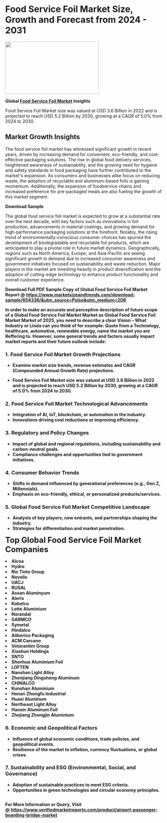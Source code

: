 <H1>Food Service Foil Market Size, Growth and Forecast from 2024 - 2031</H1><img class="aligncenter size-medium wp-image-584254" src="https://thirdeyenews.in/wp-content/uploads/2024/09/Global-Market-Research-300x168.jpeg" alt="" width="300" height="168" /><p><strong>Global&nbsp;<a href="https://www.marketsizeandtrends.com/download-sample/654336/&amp;utm_source=Pulse&amp;utm_medium=208">Food Service Foil Market</a> Insights</strong></p><p>Food Service Foil Market size was valued at USD 3.6 Billion in 2022 and is projected to reach USD 5.2 Billion by 2030, growing at a CAGR of 5.0% from 2024 to 2030.</p><p><h2>Market Growth Insights</h2> <p>The food service foil market has witnessed significant growth in recent years, driven by increasing demand for convenient, eco-friendly, and cost-effective packaging solutions. The rise in global food delivery services, heightened awareness of sustainability, and the growing need for hygiene and safety standards in food packaging have further contributed to the market's expansion. As consumers and businesses alike focus on reducing waste, the adoption of recyclable and aluminum-based foils is gaining momentum. Additionally, the expansion of foodservice chains and increased preference for pre-packaged meals are also fueling the growth of this market segment.</p> <p><strong>Download Sample</strong></p> <p>The global food service foil market is expected to grow at a substantial rate over the next decade, with key factors such as innovations in foil production, advancements in material coatings, and growing demand for high-performance packaging solutions at the forefront. Notably, the rising trend of environmentally-conscious consumer choices has spurred the development of biodegradable and recyclable foil products, which are anticipated to play a pivotal role in future market dynamics. Geographically, regions such as North America, Europe, and Asia-Pacific are seeing significant growth in demand due to increased consumer awareness and government initiatives focused on sustainability and waste reduction. Major players in the market are investing heavily in product diversification and the adoption of cutting-edge technology to enhance product functionality and overall customer experience.</p> <p><strong></p><p><span class=""><strong>Download Full PDF Sample Copy of Global Food Service Foil Market Report</strong> @ <a href="https://www.marketsizeandtrends.com/download-sample/654336/&amp;utm_source=Pulse&amp;utm_medium=208" target="_blank">https://www.marketsizeandtrends.com/download-sample/654336/&amp;utm_source=Pulse&amp;utm_medium=208</a></span></p><p>In order to make an accurate and perceptive description of future scope of a Global&nbsp;Food Service Foil Market Market as Global&nbsp;Food Service Foil Market Market of 2025, you need to describe a clear Vision &ndash; What Industry or Linda can you think of for example: Quote from a Technology, healthcare, automotive, renewable energy, name the market you are Reffering to. However, some general trends and factors usually impact market reports and their future outlook include:</p><h3>1.&nbsp;<strong>Food Service Foil Market Growth Projections</strong></h3><ul><li>Examine market size trends, revenue estimates and CAGR (Compounded Annual Growth Rate) projections.</li><li><p>Food Service Foil Market size was valued at USD 3.6 Billion in 2022 and is projected to reach USD 5.2 Billion by 2030, growing at a CAGR of 5.0% from 2024 to 2030.</p></li></ul><h3>2.&nbsp;<strong>Food Service Foil Market Technological Advancements</strong></h3><ul><li>Integration of AI, IoT, blockchain, or automation in the industry.</li><li>Innovations driving cost reductions or improving efficiency.</li></ul><h3>3.&nbsp;<strong>Regulatory and Policy Changes</strong></h3><ul><li>Impact of global and regional regulations, including sustainability and carbon-neutral goals.</li><li>Compliance challenges and opportunities tied to government initiatives.</li></ul><h3>4.&nbsp;<strong>Consumer Behavior Trends</strong></h3><ul><li>Shifts in demand influenced by generational preferences (e.g., Gen Z, Millennials).</li><li>Emphasis on eco-friendly, ethical, or personalized products/services.</li></ul><h3>5.&nbsp;<strong>Global Food Service Foil Market Competitive Landscape</strong></h3><ul><li>Analysis of key players, new entrants, and partnerships shaping the industry.</li><li>Strategies for differentiation and market penetration.</li></ul><p data-pm-slice="1 1 []"><span style="color: inherit; font-family: inherit; font-size: 25px;">Top Global Food Service Foil Market Companies</span></p><div class="" data-test-id=""><p><li>Alcoa</li><li> Hydro</li><li> Rio Tinto Group</li><li> Novelis</li><li> UACJ</li><li> RUSAL</li><li> Assan Aluminyum</li><li> Aleris</li><li> Kobelco</li><li> Lotte Aluminium</li><li> Norandal</li><li> GARMCO</li><li> Symetal</li><li> Hindalco</li><li> Aliberico Packaging</li><li> ACM Carcano</li><li> Votorantim Group</li><li> Xiashun Holdings</li><li> SNTO</li><li> Shenhuo Aluminium Foil</li><li> LOFTEN</li><li> Nanshan Light Alloy</li><li> Zhenjiang Dingsheng Aluminum</li><li> CHINALCO</li><li> Kunshan Aluminium</li><li> Henan Zhongfu Industrial</li><li> Huaxi Aluminum</li><li> Northeast Light Alloy</li><li> Haoxin Aluminum Foil</li><li> Zhejiang Zhongjin Aluminium</li></p></div><h3>6.&nbsp;<strong>Economic and Geopolitical Factors</strong></h3><ul><li>Influence of global economic conditions, trade policies, and geopolitical events.</li><li>Resilience of the market to inflation, currency fluctuations, or global crises.</li></ul><h3>7.&nbsp;<strong>Sustainability and ESG (Environmental, Social, and Governance)</strong></h3><ul><li>Adoption of sustainable practices to meet ESG criteria.</li><li>Opportunities in green technologies and circular economy principles.</li></ul><h2><strong style="font-size: 14px;">For More Information or Query, Visit @&nbsp;</strong><a style="background-color: #ffffff; font-size: 14px;" href="https://www.marketsizeandtrends.com/report/food-service-foil-market/" target="_blank">https://www.verifiedmarketreports.com/product/airport-passenger-boarding-bridge-market</a></h2>
